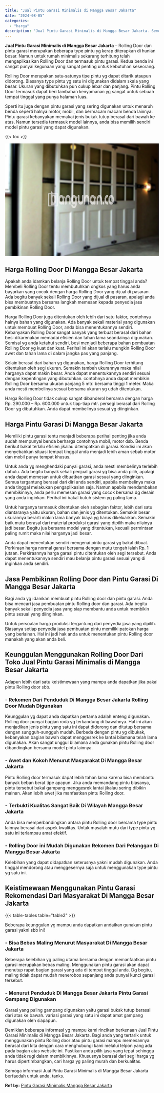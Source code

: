 ```yaml
---
title: "Jual Pintu Garasi Minimalis di Mangga Besar Jakarta"
date: "2024-08-05"
categories: 
  - "harga"
description: "Jual Pintu Garasi Minimalis di Mangga Besar Jakarta. Semoga informasi Jual Pintu Garasi Minimalis di Mangga Besar Jakarta berfaedah untuk anda, tanks...."
---
```


**Jual Pintu Garasi Minimalis di Mangga Besar Jakarta** – Rolling Door dan pintu garasi merupakan beberapa type pintu yg kerap diterapkan di hunian besar. Namun untuk rumah minimalis sekarang terhitung telah mengaplikasikan Rolling Door dan termasuk pintu garasi. Kedua benda ini sangat punyai kegunaan yang sangat penting untuk kebutuhan seseorang.

Rolling Door merupakan satu-satunya tipe pintu yg dapat ditarik ataupun didorong. Biasanya type pintu yg satu ini digunakan didalam skala yang besar. Ukuran yang dibutuhkan pun cukup lebar dan panjang. Pintu Rolling Door termasuk dapat beri tambahan kenyamanan yg sangat untuk sebuah tempat tinggal yang punya halaman luas.

Sperti itu juga dengan pintu garasi yang sering digunakan untuk menaruh benda seperti halnya motor, mobil, dan bermacam macam benda lainnya. Pintu garasi kebanyakan memakai jenis bukak tutup berasal dari bawah ke atas. Namun tersedia termasuk model lainnya, anda bisa memilih sendiri model pintu garasi yang dapat digunakan.

{{< toc >}}

![Jual Pintu Garasi Minimalis di Mangga Besar Jakarta](/images/pintu-garasi-66.png)

## Harga Rolling Door Di Mangga Besar Jakarta

Apakah anda idamkan belanja Rolling Door untuk tempat tinggal anda? Membeli Rolling Door tentu membutuhkan ongkos yang harus anda bayarkan yang cocok dengan harga Rolling Door yang dijual di pasaran. Ada begitu banyak sekali Rolling Door yang dijual di pasaran, apalagi anda bisa membuatnya bersama langkah memesan kepada penyedia jasa pembikinan Rolling Door.

Harga Rolling Door juga ditentukan oleh lebih dari satu faktor, contohnya halnya bahan yang digunakan. Ada banyak sekali material yang digunakan untuk membuat Rolling Door, anda bisa menentukannya sendiri. Kebanyakan Rolling Door sangat banyak yang terbuat berasal dari bahan besi dikarenakan memadai efisien dan tahan lama seandainya digunakan. Semisal yg anda ketahui sendiri, besi menjadi beberapa bahan pembuatan Rolling Door yg kuat dan kuat. Perihal ini akan terlalu mungkin Rolling Door awet dan tahan lama di dalam jangka pas yang panjang.

Selain berasal dari bahan yg digunakan, harga Rolling Door terhitung ditentukan oleh segi ukuran. Semakin tambah ukurannya maka nilai harganya dapat makin besar. Anda dapat menentukannya sendiri sesuai dengan kepentingan yang dibutuhkan. contohnya anda dapat membikin Rolling Door bersama ukuran panjang 5 mtr. bersama tinggi 1 meter. Maka anda mesti membelinya sesuai bersama ukuran yg udah ditentukan.

Harga Rolling Door tidak cukup sangat dibanderol bersama dengan harga Rp. 290.000 – Rp. 600.000 untuk tiap-tiap mtr. persegi berasal dari Rolling Door yg dibutuhkan. Anda dapat membelinya sesuai yg diinginkan.

## Harga Pintu Garasi Di Mangga Besar Jakarta

Memiliki pintu garasi tentu menjadi beberapa perihal penting jika anda sudah mempunyai benda berharga contohnya mobil, motor dsb. Benda berikut bakal terlalu efisien jikalau ditempatkan di garasi. Kondisi ini akan menyebabkan situasi tempat tinggal anda menjadi lebih aman sebab motor dan mobil punya tempat khusus.

Untuk anda yg menghendaki punyai garasi, anda mesti membelinya terlebih dahulu. Ada begitu banyak sekali penjual garasi yg bisa anda pilih, apalagi anda dapat memesan untuk dibuatkan garasi sesuai yang diinginkan. Semua tergantung berasal dari diri anda sendiri, apabila membelinya maka anda tinggal melakukan pengaplikasian saja. Namun apabila mendambakan membikinnya, anda perlu memesan garasi yang cocok bersama dg desain yang anda inginkan. Perihal ini bakal butuh sistem yg paling lama.

Untuk harganya termasuk ditentukan oleh sebagian faktor, lebih dari satu diantaranya yaitu ukuran, bahan dan jenis yg ditentukan. Semakin besar ukurannya berarti makin lama banyak biaya yg harus dikeluarkan. Semakin baik mutu berasal dari material produksi garasi yang dipilih maka nilainya jadi besar. Begitu jua bersama model yang ditentukan, kecuali permintaan paling rumit maka nilai harganya jadi besar.

Anda dapat menentukan sendiri mengenai pintu garasi yg bakal dibuat. Perkiraan harga normal garasi bersama dengan mutu tengah ialah Rp. 1 jutaan. Perkiraannya harga garasi pintu ditentukan oleh segi tersebut. Anda dapat menentukannya sendiri mau belanja pintu garasi sesuai yang di inginkan anda sendiri.

## Jasa Pembikinan Rolling Door dan Pintu Garasi Di Mangga Besar Jakarta

Bagi anda yg idamkan membuat pintu Rolling door dan pintu garasi. Anda bisa mencari jasa pembuatan pintu Rolling door dan garasi. Ada begitu banyak sekali penyedia jasa yang siap membantu anda untuk membikin pintu sesuai yang diinginkan.

Untuk persoalan harga produksi tergantung dari penyedia jasa yang dipilih. Biasanya setiap penyedia jasa pembuatan pintu memiliki patokan harga yang berlainan. Hal ini jadi hak anda untuk menentukan pintu Rolling door manakah yang akan anda beli.

## Keunggulan Menggunakan Rolling Door Dari Toko Jual Pintu Garasi Minimalis di Mangga Besar Jakarta

Adapun lebih dari satu keistimewaan yang mampu anda dapatkan jika pakai pintu Rolling door sbb.

### \- Rekomen Dari Penduduk Di Mangga Besar Jakarta Rolling Door Mudah Digunakan

Keunggulan yg dapat anda dapatkan pertama adalah enteng digunakan. Rolling door punyai bagian roda yg terkandung di bawahnya. Hal ini akan menjadikan jenis pintu yang satu ini dapat didorong dan ditutup bersama dengan sungguh-sungguh mudah. Berbeda dengan pintu yg dibukak, kebanyakan bagian bawah dapat menggesrek ke lantai bilamana telah lama digunakan. Akan sangat unggul bilamana anda gunakan pintu Rolling door dibandingkan bersama model pintu lainnya.

### \- Awet dan Kokoh Menurut Masyarakat Di Mangga Besar Jakarta

Pintu Rolling door termasuk dapat lebih tahan lama karena bisa membantu banyak beban berat tipe apapun. Jika anda memandang pintu biasanya, pintu tersebut bakal gampang menggesrek lantai jikalau sering dibikin mainan. Akan lebih awet jika manfaatkan pintu Rolling door.

### \- Terbukti Kualitas Sangat Baik Di Wilayah Mangga Besar Jakarta

Anda bisa memperbandingkan antara pintu Rolling door bersama type pintu lainnya berasal dari aspek kwalitas. Untuk masalah mutu dari type pintu yg satu ini terlampau amat efektif.

### \- Rolling Door ini Mudah Digunakan Rekomen Dari Pelanggan Di Mangga Besar Jakarta

Kelebihan yang dapat didapatkan seterusnya yakni mudah digunakan. Anda tinggal mendorong atau menggesernya saja untuk menggunakan type pintu yg satu ini.

## Keistimewaan Menggunakan Pintu Garasi Rekomendasi Dari Masyarakat Di Mangga Besar Jakarta

{{< table-tables table="table2" >}}

Beberapa keunggulan yg mampu anda dapatkan andaikan gunakan pintu garasi yakni sbb ini!

### \- Bisa Bebas Maling Menurut Masyarakat Di Mangga Besar Jakarta

Beberapa kelebihan yg paling utama bersama dengan memanfaatkan pintu garasi merupakan bebas maling. Menggunakan pintu garasi akan dapat menutup rapat bagian garasi yang ada di tempat tinggal anda. Dg begitu, maling tidak dapat mudah menerobos sepanjang anda punyai kunci garasi tersebut.

### \- Menurut Penduduk Di Mangga Besar Jakarta Pintu Garasi Gampang Digunakan

Garasi yang paling gampang digunakan yaitu garasi bukak tutup berasal dari atas ke bawah. variasi garasi yang satu ini dapat amat gampang digunakan oleh siapapun.

Demikian beberapa informasi yg mampu kami rincikan berkenaan Jual Pintu Garasi Minimalis di Mangga Besar Jakarta. Bagi anda yang tertarik untuk menggunakan pintu Rolling door atau pintu garasi mampu memesannya berasal dari kita dengan cara menghubungi kami melalui telpon yang ada pada bagian atas website ini. Pastikan anda pilih jasa yang tepat sehingga anda tidak rugi dalam membikinnya. Khususnya berasal dari segi harga yg harus dipertimbangkan, cari harga yg paling murah dan berkualitas.

Semoga informasi Jual Pintu Garasi Minimalis di Mangga Besar Jakarta berfaedah untuk anda, tanks.

**Ref by:** [Pintu Garasi Minimalis Mangga Besar Jakarta](https://id.wikipedia.org/wiki/Pintu)
